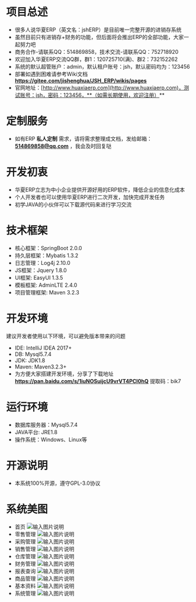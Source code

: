 # 项目总述
* 很多人说华夏ERP（英文名：jshERP）是目前唯一完整开源的进销存系统
* 虽然目前只有进销存+财务的功能，但后面将会推出ERP的全部功能，大家一起努力吧
* 商务合作-请联系QQ：514869858，技术交流-请联系QQ：752718920
* 欢迎加入华夏ERP交流QQ群，群1：120725710(满)、群2：732152262
* 系统的默认超管账户：admin，默认租户账号：jsh，默认密码均为：123456
* 部署如遇到困难请参考Wiki文档  **https://gitee.com/jishenghua/JSH_ERP/wikis/pages** 
* 官网地址：[http://www.huaxiaerp.com](http://www.huaxiaerp.com)，测试账号：jsh，密码：123456，**（如需长期使用，欢迎注册）** 

# 定制服务
* 如有ERP **私人定制** 需求，请将需求整理成文档，发给邮箱： **514869858@qq.com** ，我会及时回复哒

# 开发初衷
* 华夏ERP立志为中小企业提供开源好用的ERP软件，降低企业的信息化成本
* 个人开发者也可以使用华夏ERP进行二次开发，加快完成开发任务
* 初学JAVA的小伙伴可以下载源代码来进行学习交流

# 技术框架
* 核心框架：SpringBoot 2.0.0
* 持久层框架：Mybatis 1.3.2
* 日志管理：Log4j 2.10.0
* JS框架：Jquery 1.8.0
* UI框架: EasyUI 1.3.5
* 模板框架: AdminLTE 2.4.0
* 项目管理框架: Maven 3.2.3

# 开发环境
建议开发者使用以下环境，可以避免版本带来的问题
* IDE: IntelliJ IDEA 2017+
* DB: Mysql5.7.4
* JDK: JDK1.8
* Maven: Maven3.2.3+
* 为方便大家搭建开发环境，分享了下载地址  **https://pan.baidu.com/s/1iuNOSuijcU9vrVT4PCl0hQ** 提取码：bik7

# 运行环境
* 数据库服务器：Mysql5.7.4
* JAVA平台: JRE1.8
* 操作系统：Windows、Linux等

# 开源说明
* 本系统100%开源，遵守GPL-3.0协议

# 系统美图
* 首页
![输入图片说明](https://images.gitee.com/uploads/images/2019/1102/090743_f2f048e8_852955.png "首页.png")
* 零售管理
![输入图片说明](https://images.gitee.com/uploads/images/2019/0914/113648_9334e6cb_852955.png "零售管理.png")
* 采购管理
![输入图片说明](https://images.gitee.com/uploads/images/2019/0914/113805_c746f34d_852955.png "采购管理.png")
* 销售管理
![输入图片说明](https://images.gitee.com/uploads/images/2019/0914/113820_e979394b_852955.png "销售管理.png")
* 仓库管理
![输入图片说明](https://images.gitee.com/uploads/images/2019/0914/113830_88ea05d3_852955.png "仓库管理.png")
* 财务管理
![输入图片说明](https://images.gitee.com/uploads/images/2019/0914/113842_a8b7be72_852955.png "财务管理.png")
* 报表查询
![输入图片说明](https://images.gitee.com/uploads/images/2019/0914/113853_88a7b751_852955.png "报表查询.png")
* 商品管理
![输入图片说明](https://images.gitee.com/uploads/images/2019/0914/113916_0a5af74f_852955.png "商品管理.png")
* 基本资料
![输入图片说明](https://images.gitee.com/uploads/images/2019/0914/113926_d0798aeb_852955.png "基本资料.png")
* 系统管理
![输入图片说明](https://images.gitee.com/uploads/images/2019/0914/113942_e17989f5_852955.png "系统管理.png")
